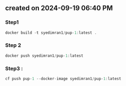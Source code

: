 ## created on 2024-09-19 06:40 PM

### Step1

```js
docker build -t syedimran1/pup-1:latest .
```

### Step 2

```js
docker push syedimran1/pup-1:latest
```

### Step3 :

```js
cf push pup-1 --docker-image syedimran1/pup-1:latest
```

